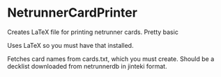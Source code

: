 # NetrunnerCardPrinter
Creates LaTeX file for printing netrunner cards. Pretty basic

Uses LaTeX so you must have that installed.

Fetches card names from cards.txt, which you must create.
Should be a decklist downloaded from netrunnerdb in jinteki format.
